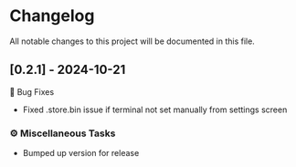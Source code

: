 # Changelog

All notable changes to this project will be documented in this file.

## [0.2.1] - 2024-10-21

🐛 Bug Fixes

- Fixed .store.bin issue if terminal not set manually from settings screen


### ⚙️ Miscellaneous Tasks

- Bumped up version for release


